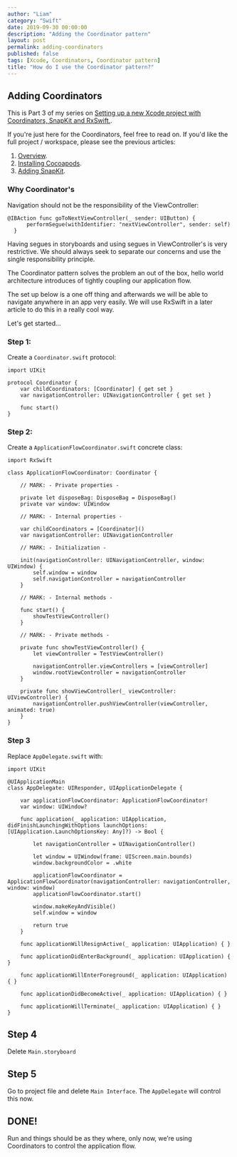 ```yaml
---
author: "Liam"
category: "Swift"
date: 2019-09-30 00:00:00
description: "Adding the Coordinator pattern"
layout: post
permalink: adding-coordinators
published: false
tags: [Xcode, Coordinators, Coordinator pattern]
title: "How do I use the Coordinator pattern?"
---
```


## Adding Coordinators

This is Part 3 of my series on [Setting up a new Xcode project with Coordinators, SnapKit and RxSwift.](2019-09-02-xcode-coordinators-snapkit-rxswift-intro).

If you're just here for the Coordinators, feel free to read on. If you'd like the full project / workspace, please see the previous articles:

1. [Overview](2019-09-02-xcode-coordinators-snapkit-rxswift-intro).
2. [Installing Cocoapods](2019-09-16-installing-cocoapods).
3. [Adding SnapKit](2019-09-23-adding-snapkit).

### Why Coordinator's

Navigation should not be the responsibility of the ViewController:

```
@IBAction func goToNextViewController(_ sender: UIButton) {
      performSegue(withIdentifier: "nextViewController", sender: self)
  }
```

Having segues in storyboards and using segues in ViewController's is very restrictive. We should always seek to separate our concerns and use the single responsibility principle.

The Coordinator pattern solves the problem an out of the box, hello world architecture introduces of tightly coupling our application flow.

The set up below is a one off thing and afterwards we will be able to navigate anywhere in an app very easily. We will use RxSwift in a later article to do this in a really cool way.

Let's get started...

### Step 1:

Create a `Coordinator.swift` protocol:

```
import UIKit

protocol Coordinator {
    var childCoordinators: [Coordinator] { get set }
    var navigationController: UINavigationController { get set }

    func start()
}
```

### Step 2:

Create a `ApplicationFlowCoordinator.swift` concrete class:

```
import RxSwift

class ApplicationFlowCoordinator: Coordinator {

    // MARK: - Private properties -

    private let disposeBag: DisposeBag = DisposeBag()
    private var window: UIWindow

    // MARK: - Internal properties -

    var childCoordinators = [Coordinator]()
    var navigationController: UINavigationController

    // MARK: - Initialization -

    init(navigationController: UINavigationController, window: UIWindow) {
        self.window = window
        self.navigationController = navigationController
    }

    // MARK: - Internal methods -

    func start() {
        showTestViewController()
    }

    // MARK: - Private methods -

    private func showTestViewController() {
        let viewController = TestViewController()

        navigationController.viewControllers = [viewController]
        window.rootViewController = navigationController
    }

    private func showViewController(_ viewController: UIViewController) {
        navigationController.pushViewController(viewController, animated: true)
    }
}
```

### Step 3

Replace `AppDelegate.swift` with:

```
import UIKit

@UIApplicationMain
class AppDelegate: UIResponder, UIApplicationDelegate {

    var applicationFlowCoordinator: ApplicationFlowCoordinator!
    var window: UIWindow?

    func application(_ application: UIApplication, didFinishLaunchingWithOptions launchOptions: [UIApplication.LaunchOptionsKey: Any]?) -> Bool {

        let navigationController = UINavigationController()

        let window = UIWindow(frame: UIScreen.main.bounds)
        window.backgroundColor = .white

        applicationFlowCoordinator = ApplicationFlowCoordinator(navigationController: navigationController, window: window)
        applicationFlowCoordinator.start()

        window.makeKeyAndVisible()
        self.window = window

        return true
    }

    func applicationWillResignActive(_ application: UIApplication) { }

    func applicationDidEnterBackground(_ application: UIApplication) { }

    func applicationWillEnterForeground(_ application: UIApplication) { }

    func applicationDidBecomeActive(_ application: UIApplication) { }

    func applicationWillTerminate(_ application: UIApplication) { }
}
```

## Step 4

Delete `Main.storyboard`

## Step 5

Go to project file and delete `Main Interface`. The `AppDelegate` will control this now.

## DONE!

Run and things should be as they where, only now, we’re using Coordinators to control the application flow.
